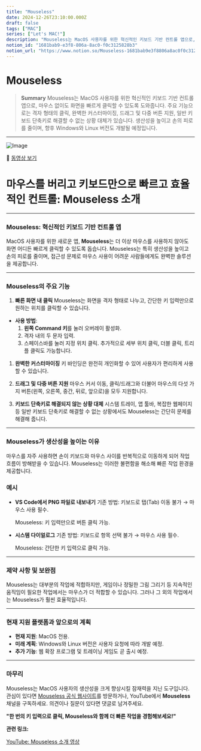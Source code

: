 ```yaml
---
title: "Mouseless"
date: 2024-12-26T23:10:00.000Z
draft: false
tags: ["MAC"]
series: ["Let's MAC!"]
description: "Mouseless는 MacOS 사용자를 위한 혁신적인 키보드 기반 컨트롤 앱으로, 마우스 없이도 화면을 빠르게 클릭할 수 있도록 도와줍니다. 주요 기능으로는 격자 형태의 클릭, 완벽한 커스터마이징, 드래그 및 다중 버튼 지원, 일반 키보드 단축키로 해결할 수 없는 상황 대체가 있습니다. 생산성을 높이고 손의 피로를 줄이며, 향후 Windows와 Linux 버전도 개발될 예정입니다."
notion_id: "1681bab9-e3f8-806a-8ac0-f0c3125828b3"
notion_url: "https://www.notion.so/Mouseless-1681bab9e3f8806a8ac0f0c3125828b3"
---
```


# Mouseless

> **Summary**
> Mouseless는 MacOS 사용자를 위한 혁신적인 키보드 기반 컨트롤 앱으로, 마우스 없이도 화면을 빠르게 클릭할 수 있도록 도와줍니다. 주요 기능으로는 격자 형태의 클릭, 완벽한 커스터마이징, 드래그 및 다중 버튼 지원, 일반 키보드 단축키로 해결할 수 없는 상황 대체가 있습니다. 생산성을 높이고 손의 피로를 줄이며, 향후 Windows와 Linux 버전도 개발될 예정입니다.

---

![Image](https://prod-files-secure.s3.us-west-2.amazonaws.com/09ccd4d5-876c-4bba-bbdf-cc77a0a11257/1bfd2fab-3376-4241-be3b-2e7cb0747c37/image.png?X-Amz-Algorithm=AWS4-HMAC-SHA256&X-Amz-Content-Sha256=UNSIGNED-PAYLOAD&X-Amz-Credential=ASIAZI2LB466Q3IFKE3C%2F20250724%2Fus-west-2%2Fs3%2Faws4_request&X-Amz-Date=20250724T101707Z&X-Amz-Expires=3600&X-Amz-Security-Token=IQoJb3JpZ2luX2VjEAIaCXVzLXdlc3QtMiJHMEUCIHBuPqTFcaF%2FPXSpWYFZi%2BGvmMchNJy3TytcPZcVNMALAiEAg4F4y9Hxk6t%2BwsgO5RGo0iFZMHkh4HceJQkQkYqfbXYq%2FwMIKhAAGgw2Mzc0MjMxODM4MDUiDPjFUSsbvyWm0WxUEyrcA7VP%2FiVqeeZLozNFCfSGigyxqnwB7WUngYuvxgn025jsb3UZPuYV3%2FdXEl3Bk3NN3TCIRaVTxoulAaSzKtKdhtRZHVDaOlScCw%2BBGi5%2Fnxw2GSitGmjBuXfAaYilNpy%2BJfBw4q7zcrrL5Ezoaxo0C%2Bnadc9o%2F66DLCXLPPFEjEU6Jn5UFCQIsBomAfUNIPcZHSIkkhmV6Hx338lKMwWPqOZPxsDKsyEojgN6po3t9VL5efoMSlvg%2BAQV4R%2BvgNC8Ew96vkUMU2OS43P%2BmWlvNKAuYA7kX0kLUPzkRjDjlzRmWRb4fpeM9ZERJ0DwKVuVA7DUE8TLK1GYvIK4fwAoDvHjxFqLT2A7OQJs4IdA5D6uBArCuBHh3vH7ZimT%2F5pnfmzLkt7aznp5RtP55%2FNnIiHO8f8O24gMdMDJZ1mIGIstOpwe1LPmpR%2BBPmv3XZPnQb1IRMznVoxuz5%2BSwPIedo2UQrJRHoeMQl4eqlTu8%2FdG5oCcf2f%2BaXdSJc8Pt3cnYzs32u3ECXCWk%2F%2BnoLTzmbKkx1CxJlUW%2FrWWotQ1y0Rg6svgBY4wgUR0BNwmJEJ46PEeuJpSfpGzuRFy2XV4jE8FUI9PqDfiAOQph7qg8RPRH3saUVyg2bSzQpBdMLT2h8QGOqUBtAxwMYvSwuCDhKPKWqTNREZQq7oRcJOvklllnI41XfAsu6fXPXjdcbmQS0ZODJAM5DV9weFDD2YXhHDKYXKeIaGRorM7EM9JOHLZi%2Fa%2B29W6GtlLpw5L27eufO%2FHaVkFapVdilHL5IZHiFZcrlX6hU5WquYvqHygzTgd8LROkGezlG43XE7Ymtc3EB00bzVUwC3ZdxTEB1o%2B8Y5xHX7oq23boANB&X-Amz-Signature=d0f1b7cb04f8ac23b18fe4ae5c48f2d636d34c4e46153320927609ec18e96bae&X-Amz-SignedHeaders=host&x-amz-checksum-mode=ENABLED&x-id=GetObject)

🎥 [동영상 보기](https://www.youtube.com/watch?v=J0rwQVNQkHM&t=208s)

# 마우스를 버리고 키보드만으로 빠르고 효율적인 컨트롤: **Mouseless** 소개

---

### **Mouseless: 혁신적인 키보드 기반 컨트롤 앱**

MacOS 사용자를 위한 새로운 앱, **Mouseless**는 더 이상 마우스를 사용하지 않아도 화면 어디든 빠르게 클릭할 수 있도록 돕습니다. Mouseless는 특히 생산성을 높이고 손의 피로를 줄이며, 접근성 문제로 마우스 사용이 어려운 사람들에게도 완벽한 솔루션을 제공합니다.

---

### **Mouseless의 주요 기능**

1. **빠른 화면 내 클릭**
  Mouseless는 화면을 격자 형태로 나누고, 간단한 키 입력만으로 원하는 위치를 클릭할 수 있습니다.

  - **사용 방법**:
    1. **왼쪽 Command 키**를 눌러 오버레이 활성화.
    1. 격자 내의 두 문자 입력.
    1. 스페이스바를 눌러 지정 위치 클릭.
추가적으로 세부 위치 클릭, 더블 클릭, 트리플 클릭도 가능합니다.
1. **완벽한 커스터마이징**
  키 바인딩은 완전히 개인화할 수 있어 사용자가 편리하게 사용할 수 있습니다.

1. **드래그 및 다중 버튼 지원**
  마우스 커서 이동, 클릭/드래그와 더불어 마우스의 다섯 가지 버튼(왼쪽, 오른쪽, 중간, 뒤로, 앞으로)을 모두 지원합니다.

1. **키보드 단축키로 해결되지 않는 상황 대체**
  시스템 트레이, 앱 툴바, 복잡한 웹페이지 등 일반 키보드 단축키로 해결할 수 없는 상황에서도 Mouseless는 간단히 문제를 해결해 줍니다.

---

### **Mouseless가 생산성을 높이는 이유**

마우스를 자주 사용하면 손이 키보드와 마우스 사이를 반복적으로 이동하게 되어 작업 흐름이 방해받을 수 있습니다. Mouseless는 이러한 불편함을 해소해 빠른 작업 환경을 제공합니다.

### **예시**

- **VS Code에서 PNG 파일로 내보내기**
  기존 방법: 키보드로 탭(Tab) 이동 불가 → 마우스 사용 필수.

  Mouseless: 키 입력만으로 버튼 클릭 가능.

- **시스템 다이얼로그**
  기존 방법: 키보드로 항목 선택 불가 → 마우스 사용 필수.

  Mouseless: 간단한 키 입력으로 클릭 가능.

---

### **제약 사항 및 보완점**

Mouseless는 대부분의 작업에 적합하지만, 게임이나 정밀한 그림 그리기 등 지속적인 움직임이 필요한 작업에서는 마우스가 더 적합할 수 있습니다. 그러나 그 외의 작업에서는 Mouseless가 훨씬 효율적입니다.

---

### **현재 지원 플랫폼과 앞으로의 계획**

- **현재 지원**: MacOS 전용.
- **미래 계획**: Windows와 Linux 버전은 사용자 요청에 따라 개발 예정.
- **추가 기능**: 웹 확장 프로그램 및 트레이닝 게임도 곧 출시 예정.
---

### **마무리**

Mouseless는 MacOS 사용자의 생산성을 크게 향상시킬 잠재력을 지닌 도구입니다. 관심이 있다면 [Mouseless 공식 웹사이트](mailto:support@escape.net)를 방문하거나, YouTube에서 **Mouseless** 채널을 구독하세요. 의견이나 질문이 있다면 댓글로 남겨주세요.

**"한 번의 키 입력으로 클릭, Mouseless와 함께 더 빠른 작업을 경험해보세요!"**

**관련 링크:**

[YouTube: Mouseless 소개 영상](https://www.youtube.com/watch?v=J0rwQVNQkHM)

